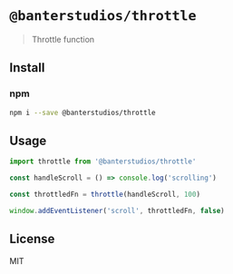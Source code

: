 # `@banterstudios/throttle`

> Throttle function

## Install

### npm

```bash
npm i --save @banterstudios/throttle
```

## Usage

```js
import throttle from '@banterstudios/throttle'

const handleScroll = () => console.log('scrolling')

const throttledFn = throttle(handleScroll, 100)

window.addEventListener('scroll', throttledFn, false)
```

## License

MIT